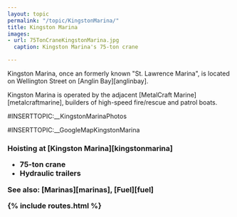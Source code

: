 ```yaml
---
layout: topic
permalink: "/topic/KingstonMarina/"
title: Kingston Marina
images:
- url: 75TonCraneKingstonMarina.jpg
  caption: Kingston Marina's 75-ton crane

---
```


Kingston Marina, once an formerly known "St. Lawrence Marina", is located on Wellington Street on [Anglin Bay][anglinbay].

Kingston Marina is operated by the adjacent [MetalCraft Marine][metalcraftmarine], builders of high-speed fire/rescue and patrol boats.

<a name="photos"></a>#INSERTTOPIC:__KingstonMarinaPhotos

<a name="map"></a>
#INSERTTOPIC:__GoogleMapKingstonMarina

<a name="crane"></a>
<h3>Hoisting at [Kingston Marina][kingstonmarina]


<ul>
<li> 75-ton crane
<li> Hydraulic trailers
</ul>

<a name="seealso"></a>

See also: [Marinas][marinas], [Fuel][fuel]

{% include routes.html %}

